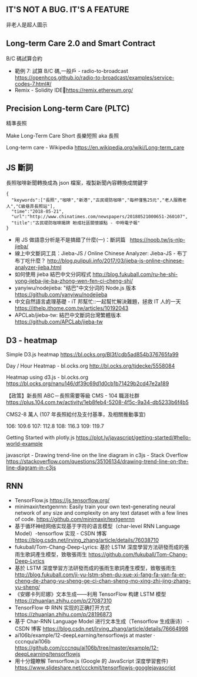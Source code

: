 ## IT'S NOT A BUG. IT'S A FEATURE

非老人是超人圖示

## Long-term Care 2.0 and Smart Contract

B/C 碼試算合約

* 範例 7: 試算 B/C 碼,一般戶 - radio-to-broadcast https://openhcos.github.io/radio-to-broadcast/examples/service-codes-7.html#/
* Remix - Solidity IDEhttps://remix.ethereum.org/

## Precision Long-term Care (PLTC)

精準長照

Make Long-Term Care Short 長樂短照 aka 長照

Long-term care - Wikipedia https://en.wikipedia.org/wiki/Long-term_care

## JS 斷詞

長照咖啡新聞轉換成為 json 檔案，複製新聞內容轉換成關鍵字

```
{
  "keywords":["長照","咖啡","新港","古民堤防咖啡","每杯僅售25元","老人服務老人","C級巷弄長照站"],
  "time":"2018-05-21",
  "url":"http://www.chinatimes.com/newspapers/20180521000651-260107",
  "title":"古民堤防咖啡揭牌 盼成社區關懷據點 - 中時電子報"
}
```

* 用 JS 做語意分析是不是搞錯了什麼(一)：斷詞篇   https://noob.tw/js-nlp-jieba/
* 線上中文斷詞工具：Jieba-JS / Online Chinese Analyzer: Jieba-JS - 布丁布丁吃什麼？
  http://blog.pulipuli.info/2017/03/jieba-js-online-chinese-analyzer-jieba.html
* 如何使用 jieba 結巴中文分詞程式
  http://blog.fukuball.com/ru-he-shi-yong-jieba-jie-ba-zhong-wen-fen-ci-cheng-shi/
* yanyiwu/nodejieba: "结巴"中文分词的 Node.js 版本
  https://github.com/yanyiwu/nodejieba
* 中文自然語言處理基礎 - iT 邦幫忙::一起幫忙解決難題，拯救 IT 人的一天
  https://ithelp.ithome.com.tw/articles/10192043
* APCLab/jieba-tw: 結巴中文斷詞台灣繁體版本
  https://github.com/APCLab/jieba-tw

## D3 - heatmap

Simple D3.js heatmap https://bl.ocks.org/Bl3f/cdb5ad854b376765fa99

Day / Hour Heatmap - bl.ocks.org http://bl.ocks.org/tjdecke/5558084

Heatmap using d3.js - bl.ocks.org https://bl.ocks.org/nanu146/df39c69d1d0cb1b71429b2cd47e2a189

【政策】新長照 ABC－長照需要等級 CMS - 104 職涯社群 https://plus.104.com.tw/activity/1eb8feb4-5208-4f5c-9a34-db5233b6f4b5

CMS2-8 萬人 (107 年長照給付及支付基準，及相關推動事宜)

106: 109.6
107: 112.8
108: 116.3
109: 119.7

Getting Started with plotly.js https://plot.ly/javascript/getting-started/#hello-world-example

javascript - Drawing trend-line on the line diagram in c3js - Stack Overflow https://stackoverflow.com/questions/35106134/drawing-trend-line-on-the-line-diagram-in-c3js

## RNN

* TensorFlow.js https://js.tensorflow.org/
* minimaxir/textgenrnn: Easily train your own text-generating neural network of any size and complexity on any text dataset with a few lines of code. https://github.com/minimaxir/textgenrnn
* 基于循环神经网络实现基于字符的语言模型（char-level RNN Language Model）-tensorflow 实现 - CSDN 博客 https://blog.csdn.net/irving_zhang/article/details/76038710
* fukuball/Tom-Chang-Deep-Lyrics: 基於 LSTM 深度學習方法研發而成的張雨生歌詞產生模型，致敬張雨生 https://github.com/fukuball/Tom-Chang-Deep-Lyrics
* 基於 LSTM 深度學習方法研發而成的張雨生歌詞產生模型，致敬張雨生 http://blog.fukuball.com/ji-yu-lstm-shen-du-xue-xi-fang-fa-yan-fa-er-cheng-de-zhang-yu-sheng-ge-ci-chan-sheng-mo-xing-zhi-jing-zhang-yu-sheng/
* 《安娜卡列尼娜》文本生成——利用 TensorFlow 构建 LSTM 模型 https://zhuanlan.zhihu.com/p/27087310
* TensorFlow 中 RNN 实现的正确打开方式 https://zhuanlan.zhihu.com/p/28196873
* 基于 Char-RNN Language Model 进行文本生成（Tensorflow 生成唐诗） - CSDN 博客 https://blog.csdn.net/Irving_zhang/article/details/76664998
* ai106b/example/12-deepLearning/tensorflowjs at master · cccnqu/ai106b https://github.com/cccnqu/ai106b/tree/master/example/12-deepLearning/tensorflowjs
* 用十分鐘瞭解 Tensorflow.js (Google 的 JavaScript 深度學習套件) https://www.slideshare.net/ccckmit/tensorflowjs-googlejavascript
